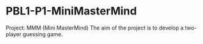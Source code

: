 # PBL1-P1-MiniMasterMind
Project:  MMM (Mini MasterMind)  The aim of the project is to develop a two-player guessing game. 
